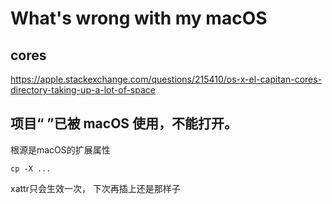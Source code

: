 # What's wrong with my macOS

## cores
https://apple.stackexchange.com/questions/215410/os-x-el-capitan-cores-directory-taking-up-a-lot-of-space

## 项目“ ”已被 macOS 使用，不能打开。
根源是macOS的扩展属性
```
cp -X ...
```
xattr只会生效一次， 下次再插上还是那样子
